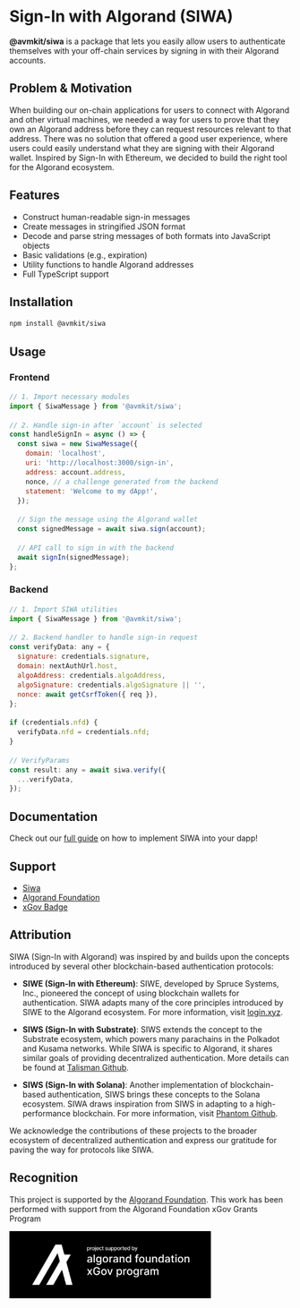 # Sign-In with Algorand (SIWA)

**@avmkit/siwa** is a package that lets you easily allow users to authenticate themselves with your off-chain services by signing in with their Algorand accounts.

## Problem & Motivation

When building our on-chain applications for users to connect with Algorand and other virtual machines, we needed a way for users to prove that they own an Algorand address before they can request resources relevant to that address. There was no solution that offered a good user experience, where users could easily understand what they are signing with their Algorand wallet. Inspired by Sign-In with Ethereum, we decided to build the right tool for the Algorand ecosystem.

## Features

- Construct human-readable sign-in messages
- Create messages in stringified JSON format
- Decode and parse string messages of both formats into JavaScript objects
- Basic validations (e.g., expiration)
- Utility functions to handle Algorand addresses
- Full TypeScript support

## Installation

```bash
npm install @avmkit/siwa
```

## Usage

### Frontend

```javascript
// 1. Import necessary modules
import { SiwaMessage } from '@avmkit/siwa';

// 2. Handle sign-in after `account` is selected
const handleSignIn = async () => {
  const siwa = new SiwaMessage({
    domain: 'localhost',
    uri: 'http://localhost:3000/sign-in',
    address: account.address,
    nonce, // a challenge generated from the backend
    statement: 'Welcome to my dApp!',
  });

  // Sign the message using the Algorand wallet
  const signedMessage = await siwa.sign(account);

  // API call to sign in with the backend
  await signIn(signedMessage);
};
```

### Backend

```javascript
// 1. Import SIWA utilities
import { SiwaMessage } from '@avmkit/siwa';

// 2. Backend handler to handle sign-in request
const verifyData: any = {
  signature: credentials.signature,
  domain: nextAuthUrl.host,
  algoAddress: credentials.algoAddress,
  algoSignature: credentials.algoSignature || '',
  nonce: await getCsrfToken({ req }),
};

if (credentials.nfd) {
  verifyData.nfd = credentials.nfd;
}

// VerifyParams
const result: any = await siwa.verify({
  ...verifyData,
});
```

## Documentation

Check out our [full guide](https://siwa.org/help) on how to implement SIWA into your dapp!

## Support

- [Siwa](https://siwa.org/)
- [Algorand Foundation](https://developer.algorand.org/)
- [xGov Badge](https://github.com/headline-design/xgov-badge)

## Attribution

SIWA (Sign-In with Algorand) was inspired by and builds upon the concepts introduced by several other blockchain-based authentication protocols:

- **SIWE (Sign-In with Ethereum)**: SIWE, developed by Spruce Systems, Inc., pioneered the concept of using blockchain wallets for authentication. SIWA adapts many of the core principles introduced by SIWE to the Algorand ecosystem. For more information, visit [login.xyz](https://login.xyz/).

- **SIWS (Sign-In with Substrate)**: SIWS extends the concept to the Substrate ecosystem, which powers many parachains in the Polkadot and Kusama networks. While SIWA is specific to Algorand, it shares similar goals of providing decentralized authentication. More details can be found at [Talisman Github](https://github.com/TalismanSociety/siws).

- **SIWS (Sign-In with Solana)**: Another implementation of blockchain-based authentication, SIWS brings these concepts to the Solana ecosystem. SIWA draws inspiration from SIWS in adapting to a high-performance blockchain. For more information, visit [Phantom Github](https://github.com/phantom/sign-in-with-solana).

We acknowledge the contributions of these projects to the broader ecosystem of decentralized authentication and express our gratitude for paving the way for protocols like SIWA.

## Recognition

This project is supported by the [Algorand Foundation](https://algorand.foundation/). This work has been performed with support from the Algorand Foundation xGov Grants Program

  <picture>
        <source media="(prefers-color-scheme: dark)" srcset="https://github.com/headline-design/xgov-badge/blob/main/xgov-badge-github-banner.png?raw=true">
       <img alt="siws logo" src="https://github.com/headline-design/xgov-badge/blob/main/xgov-badge-primary.png?raw=true" width="auto" height="120">
  </picture>
